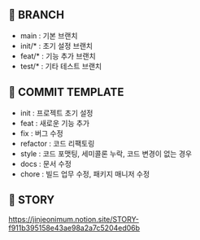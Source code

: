 ## 🌲 BRANCH

- main : 기본 브랜치
- init/\* : 초기 설정 브랜치
- feat/\* : 기능 추가 브랜치
- test/\* : 기타 테스트 브랜치

## 📜 COMMIT TEMPLATE

- init : 프로젝트 초기 설정
- feat : 새로운 기능 추가
- fix : 버그 수정
- refactor : 코드 리팩토링
- style : 코드 포맷팅, 세미콜론 누락, 코드 변경이 없는 경우
- docs : 문서 수정
- chore : 빌드 업무 수정, 패키지 매니저 수정

## 📕 STORY

https://jinjeonimum.notion.site/STORY-f911b395158e43ae98a2a7c5204ed06b
